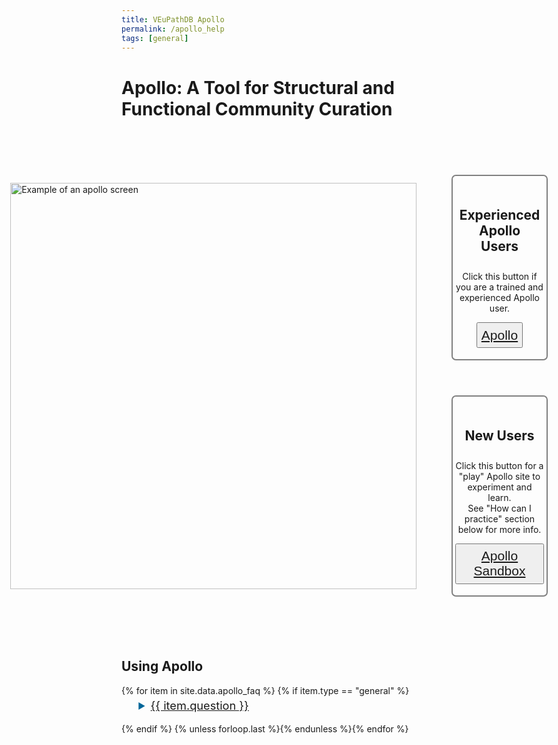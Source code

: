 ```yaml
---
title: VEuPathDB Apollo
permalink: /apollo_help
tags: [general]
---
```

<style>

.flex-container {
  display: flex;
  flex-wrap: nowrap;
  align-items: center;
  align-content: space-around;
  justify-content: center;
}
.flex-container img {
  width: 650px;
}
.flex-container h3, .flex-container button {
  font-size: 150%;
  text-align: center;
  padding: 0.3em;
}
.flex-container > div {
  margin: 1em 2em;
}
.flex-container > div > div {
  border: 2px solid grey;
  border-radius: 0.5em;
  padding: 1em 0.3em 1.3em 0.3em;
  text-align: center;
  margin: 4em 0;
}
div.static-content summary {
    font-size: 130%;
    margin: 0.25em 1.5em 1em;
    color: #069;
}
div.static-content li {
    margin: 1em 2em;
    font-size: 110%;
}
div.static-content p {
    margin: 1em 3.25em;
    font-size: 110%;
}

</style>

<h1><b>Apollo</b>: A Tool for Structural and Functional Community Curation</h1>

<div class="flex-container">
  <div>
    <img src="{{ "/assets/images/apollo-example.png" | absolute_url }}" alt="Example of an apollo screen" /> 
<!-- <img src="/assets/images/apollo-example.png" alt="Example of an apollo screen" /> -->
  </div>
  <div>
  <div>
    <h3>Experienced Apollo Users</h3>
    <p>Click this button if you are a trained and experienced Apollo user.</p>
    <button><a href="https://apollo.veupathdb.org/">Apollo</a></button>
  </div>
  <div>
    <h3>New Users</h3>
    <p>Click this button for a "play" Apollo site to experiment and learn. <br> See "How can I practice" section below for more info.</p>
    <button><a href="https://apollo-sandbox.veupathdb.org/annotator/index">Apollo Sandbox</a></button>
  </div>
  </div>

</div>

<div class="static-content">
 <div id="general">
    <h2>Using Apollo</h2> 
    {% for item in site.data.apollo_faq %}
    {% if item.type == "general" %}
      <details id="{{ item.uid }}">
        <summary><a href="#{{ item.uid }}">{{ item.question }}</a></summary>
        {{ item.answer | markdownify }}
        <br>
      </details>
    {% endif %}
    {% unless forloop.last %}{% endunless %}{% endfor %}
</div>
</div>

<script>
function getHashFromUrl(url){
    console.log("My url: ", url);
    var a = document.createElement("a");
    a.href = url;
    return a.hash.replace(/^#/, "");
}
function openEntry(myanchor) {
  console.log("My Anchor: ", myanchor);
  document.getElementById(myanchor).open = true;
}
document.onload = openEntry(getHashFromUrl(window.location.href));
</script>
